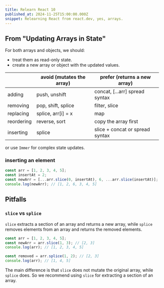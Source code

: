 ```yaml
---
title: Relearn React 10
published_at: 2024-11-25T15:00:00.000Z
snippet: Relearning React from react.dev, yes, arrays.
---
```


## From "Updating Arrays in State"

For both arrays and objects, we should:

- treat them as read-only state.
- create a new array or object with the updated values.

|            | avoid (mutates the array) | prefer (returns a new array)    |
| ---------- | ------------------------- | ------------------------------- |
| adding     | push, unshift             | concat, [...arr] spread syntax  |
| removing   | pop, shift, splice        | filter, slice                   |
| replacing  | splice, arr[i] = x        | map                             |
| reordering | reverse, sort             | copy the array first            |
| inserting  | splice                    | slice + concat or spread syntax |

or use `Immer` for complex state updates.

### inserting an element

```jsx
const arr = [1, 2, 3, 4, 5];
const insertAt = 2;
const newArr = [...arr.slice(0, insertAt), 6, ...arr.slice(insertAt)];
console.log(newArr); // [1, 2, 6, 3, 4, 5]
```

## Pitfalls

### `slice` vs `splice`

`slice` extracts a section of an array and returns a new array, while `splice` removes elements from an array and returns the removed elements.

```jsx
const arr = [1, 2, 3, 4, 5];
const newArr = arr.slice(1, 3); // [2, 3]
console.log(arr); // [1, 2, 3, 4, 5]

const removed = arr.splice(1, 2); // [2, 3]
console.log(arr); // [1, 4, 5]
```

The main difference is that `slice` does not mutate the original array, while `splice` does.
So we recommend using `slice` for extracting a section of an array.
